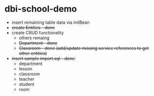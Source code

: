 # dbi-school-demo

- insert remaining table data via initBean
- ~~create Entities - done~~
- create CRUD functionality
	* others remaing
	* ~~Department - done~~
	* ~~Classroom - done (add/update missing service references to get other entities)~~
- ~~insert sample import.sql - done~~:
	* department
	* lesson
	* classroom
	* teacher
	* student
	* room

